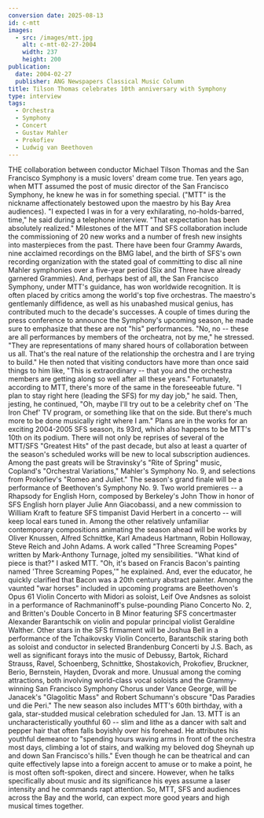 ```yaml
---
conversion date: 2025-08-13
id: c-mtt
images:
  - src: /images/mtt.jpg
    alt: c-mtt-02-27-2004
    width: 237
    height: 200
publication:
  date: 2004-02-27
  publisher: ANG Newspapers Classical Music Column
title: Tilson Thomas celebrates 10th anniversary with Symphony
type: interview
tags:
  - Orchestra
  - Symphony
  - Concert
  - Gustav Mahler
  - Prokofiev
  - Ludwig van Beethoven
---
```

THE collaboration between conductor Michael Tilson Thomas and the San Francisco Symphony is a music lovers' dream come true. Ten years ago, when MTT assumed the post of music director of the San Francisco Symphony, he knew he was in for something special. ("MTT" is the nickname affectionately bestowed upon the maestro by his Bay Area audiences). "I expected I was in for a very exhilarating, no-holds-barred, time," he said during a telephone interview. "That expectation has been absolutely realized." Milestones of the MTT and SFS collaboration include the commissioning of 20 new works and a number of fresh new insights into masterpieces from the past. There have been four Grammy Awards, nine acclaimed recordings on the BMG label, and the birth of SFS's own recording organization with the stated goal of committing to disc all nine Mahler symphonies over a five-year period (Six and Three have already garnered Grammies). And, perhaps best of all, the San Francisco Symphony, under MTT's guidance, has won worldwide recognition. It is often placed by critics among the world's top five orchestras. The maestro's gentlemanly diffidence, as well as his unabashed musical genius, has contributed much to the decade's successes. A couple of times during the press conference to announce the Symphony's upcoming season, he made sure to emphasize that these are not "his" performances. "No, no -- these are all performances by members of the orcheatra, not by me," he stressed. "They are representations of many shared hours of collaboration between us all. That's the real nature of the relationship the orchestra and I are trying to build." He then noted that visiting conductors have more than once said things to him like, "This is extraordinary -- that you and the orchestra members are getting along so well after all these years." Fortunately, according to MTT, there's more of the same in the foreseeable future. "I plan to stay right here (leading the SFS) for my day job," he said. Then, jesting, he continued, "Oh, maybe I'll try out to be a celebrity chef on 'The Iron Chef' TV program, or something like that on the side. But there's much more to be done musically right where I am." Plans are in the works for an exciting 2004-2005 SFS season, its 93rd, which also happens to be MTT's 10th on its podium. There will not only be reprises of several of the MTT/SFS "Greatest Hits" of the past decade, but also at least a quarter of the season's scheduled works will be new to local subscription audiences. Among the past greats will be Stravinsky's "Rite of Spring" music, Copland's "Orchestral Variations," Mahler's Symphony No. 9, and selections from Prokofiev's "Romeo and Juliet." The season's grand finale will be a performance of Beethoven's Symphony No. 9. Two world premieres -- a Rhapsody for English Horn, composed by Berkeley's John Thow in honor of SFS English horn player Julie Ann Giacobassi, and a new commission to William Kraft to feature SFS timpanist David Herbert in a concerto -- will keep local ears tuned in. Among the other relatively unfamiliar contemporary compositions animating the season ahead will be works by Oliver Knussen, Alfred Schnittke, Karl Amadeus Hartmann, Robin Holloway, Steve Reich and John Adams. A work called "Three Screaming Popes" written by Mark-Anthony Turnage, jolted my sensibilities. "What kind of piece is that?" I asked MTT. "Oh, it's based on Francis Bacon's painting named 'Three Screaming Popes,'" he explained. And, ever the educator, he quickly clarified that Bacon was a 20th century abstract painter. Among the vaunted "war horses" included in upcoming programs are Beethoven's Opus 61 Violin Concerto with Midori as soloist, Leif Ove Andsnes as soloist in a performance of Rachmaninoff's pulse-pounding Piano Concerto No. 2, and Britten's Double Concerto in B Minor featuring SFS concertmaster Alexander Barantschik on violin and popular principal violist Geraldine Walther. Other stars in the SFS firmament will be Joshua Bell in a performance of the Tchaikovsky Violin Concerto, Barantschik staring both as soloist and conductor in selected Brandenburg Concerti by J.S. Bach, as well as significant forays into the music of Debussy, Bartok, Richard Strauss, Ravel, Schoenberg, Schnittke, Shostakovich, Prokofiev, Bruckner, Berio, Bernstein, Hayden, Dvorak and more. Unusual among the coming attractions, both involving world-class vocal soloists and the Grammy-winning San Francisco Symphony Chorus under Vance George, will be Janacek's "Glagolitic Mass" and Robert Schumann's obscure "Das Paradies und die Peri." The new season also includes MTT's 60th birthday, with a gala, star-studded musical celebration scheduled for Jan. 13. MTT is an uncharacteristically youthful 60 -- slim and lithe as a dancer with salt and pepper hair that often falls boyishly over his forehead. He attributes his youthful demeanor to "spending hours waving arms in front of the orchestra most days, climbing a lot of stairs, and walking my beloved dog Sheynah up and down San Francisco's hills." Even though he can be theatrical and can quite effectively lapse into a foreign accent to amuse or to make a point, he is most often soft-spoken, direct and sincere. However, when he talks specifically about music and its significance his eyes assume a laser intensity and he commands rapt attention. So, MTT, SFS and audiences across the Bay and the world, can expect more good years and high musical times together.